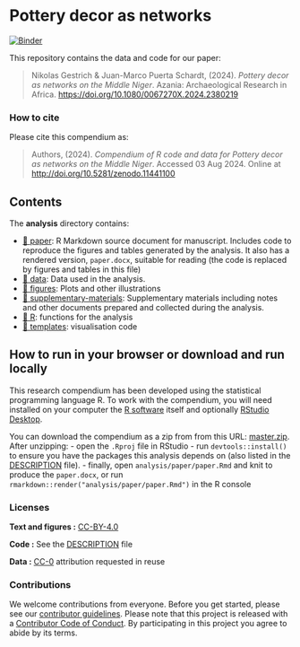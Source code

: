 
<!-- README.md is generated from README.Rmd. Please edit that file -->

# Pottery decor as networks

[![Binder](https://mybinder.org/badge_logo.svg)](https://mybinder.org/v2/gh/AHWA-Lab-Frankfurt/Mali.decor.networks/master?urlpath=rstudio)

This repository contains the data and code for our paper:

> Nikolas Gestrich & Juan-Marco Puerta Schardt, (2024). *Pottery decor
> as networks on the Middle Niger*. Azania: Archaeological Research in Africa.
> <https://doi.org/10.1080/0067270X.2024.2380219>

### How to cite

Please cite this compendium as:

> Authors, (2024). *Compendium of R code and data for Pottery decor as
> networks on the Middle Niger*. Accessed 03 Aug 2024. Online at
> <http://doi.org/10.5281/zenodo.11441100>

## Contents

The **analysis** directory contains:

- [:file_folder: paper](/analysis/paper): R Markdown source document for
  manuscript. Includes code to reproduce the figures and tables
  generated by the analysis. It also has a rendered version,
  `paper.docx`, suitable for reading (the code is replaced by figures
  and tables in this file)
- [:file_folder: data](/analysis/data): Data used in the analysis.
- [:file_folder: figures](/analysis/figures): Plots and other
  illustrations
- [:file_folder:
  supplementary-materials](/analysis/supplementary-materials):
  Supplementary materials including notes and other documents prepared
  and collected during the analysis.
- [:file_folder: R](/analysis/R): functions for the analysis
- [:file_folder: templates](/analysis/templates): visualisation code

## How to run in your browser or download and run locally

This research compendium has been developed using the statistical
programming language R. To work with the compendium, you will need
installed on your computer the [R
software](https://cloud.r-project.org/) itself and optionally [RStudio
Desktop](https://rstudio.com/products/rstudio/download/).

You can download the compendium as a zip from from this URL:
[master.zip](/archive/master.zip). After unzipping: - open the `.Rproj`
file in RStudio - run `devtools::install()` to ensure you have the
packages this analysis depends on (also listed in the
[DESCRIPTION](/DESCRIPTION) file). - finally, open
`analysis/paper/paper.Rmd` and knit to produce the `paper.docx`, or run
`rmarkdown::render("analysis/paper/paper.Rmd")` in the R console

### Licenses

**Text and figures :**
[CC-BY-4.0](http://creativecommons.org/licenses/by/4.0/)

**Code :** See the [DESCRIPTION](DESCRIPTION) file

**Data :** [CC-0](http://creativecommons.org/publicdomain/zero/1.0/)
attribution requested in reuse

### Contributions

We welcome contributions from everyone. Before you get started, please
see our [contributor guidelines](CONTRIBUTING.md). Please note that this
project is released with a [Contributor Code of Conduct](CONDUCT.md). By
participating in this project you agree to abide by its terms.
